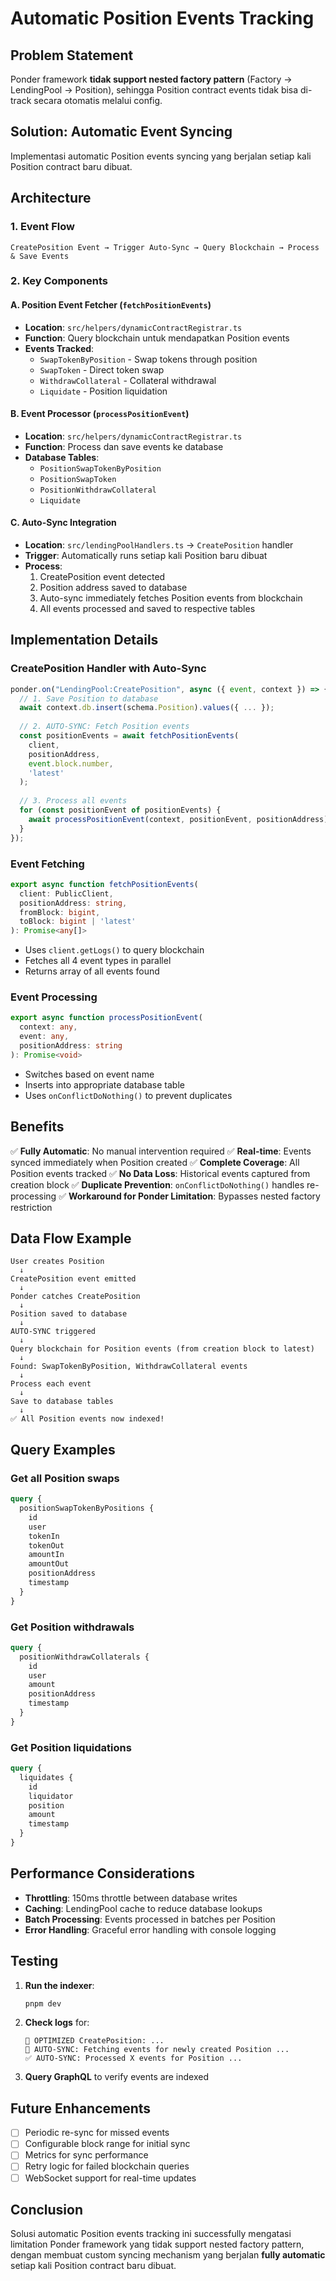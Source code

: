 # Automatic Position Events Tracking

## Problem Statement
Ponder framework **tidak support nested factory pattern** (Factory → LendingPool → Position), sehingga Position contract events tidak bisa di-track secara otomatis melalui config.

## Solution: Automatic Event Syncing
Implementasi automatic Position events syncing yang berjalan setiap kali Position contract baru dibuat.

## Architecture

### 1. Event Flow
```
CreatePosition Event → Trigger Auto-Sync → Query Blockchain → Process & Save Events
```

### 2. Key Components

#### A. Position Event Fetcher (`fetchPositionEvents`)
- **Location**: `src/helpers/dynamicContractRegistrar.ts`
- **Function**: Query blockchain untuk mendapatkan Position events
- **Events Tracked**:
  - `SwapTokenByPosition` - Swap tokens through position
  - `SwapToken` - Direct token swap
  - `WithdrawCollateral` - Collateral withdrawal
  - `Liquidate` - Position liquidation

#### B. Event Processor (`processPositionEvent`)
- **Location**: `src/helpers/dynamicContractRegistrar.ts`
- **Function**: Process dan save events ke database
- **Database Tables**:
  - `PositionSwapTokenByPosition`
  - `PositionSwapToken`
  - `PositionWithdrawCollateral`
  - `Liquidate`

#### C. Auto-Sync Integration
- **Location**: `src/lendingPoolHandlers.ts` → `CreatePosition` handler
- **Trigger**: Automatically runs setiap kali Position baru dibuat
- **Process**:
  1. CreatePosition event detected
  2. Position address saved to database
  3. Auto-sync immediately fetches Position events from blockchain
  4. All events processed and saved to respective tables

## Implementation Details

### CreatePosition Handler with Auto-Sync
```typescript
ponder.on("LendingPool:CreatePosition", async ({ event, context }) => {
  // 1. Save Position to database
  await context.db.insert(schema.Position).values({ ... });
  
  // 2. AUTO-SYNC: Fetch Position events
  const positionEvents = await fetchPositionEvents(
    client,
    positionAddress,
    event.block.number,
    'latest'
  );
  
  // 3. Process all events
  for (const positionEvent of positionEvents) {
    await processPositionEvent(context, positionEvent, positionAddress);
  }
});
```

### Event Fetching
```typescript
export async function fetchPositionEvents(
  client: PublicClient,
  positionAddress: string,
  fromBlock: bigint,
  toBlock: bigint | 'latest'
): Promise<any[]>
```
- Uses `client.getLogs()` to query blockchain
- Fetches all 4 event types in parallel
- Returns array of all events found

### Event Processing
```typescript
export async function processPositionEvent(
  context: any,
  event: any,
  positionAddress: string
): Promise<void>
```
- Switches based on event name
- Inserts into appropriate database table
- Uses `onConflictDoNothing()` to prevent duplicates

## Benefits

✅ **Fully Automatic**: No manual intervention required
✅ **Real-time**: Events synced immediately when Position created
✅ **Complete Coverage**: All Position events tracked
✅ **No Data Loss**: Historical events captured from creation block
✅ **Duplicate Prevention**: `onConflictDoNothing()` handles re-processing
✅ **Workaround for Ponder Limitation**: Bypasses nested factory restriction

## Data Flow Example

```
User creates Position
  ↓
CreatePosition event emitted
  ↓
Ponder catches CreatePosition
  ↓
Position saved to database
  ↓
AUTO-SYNC triggered
  ↓
Query blockchain for Position events (from creation block to latest)
  ↓
Found: SwapTokenByPosition, WithdrawCollateral events
  ↓
Process each event
  ↓
Save to database tables
  ↓
✅ All Position events now indexed!
```

## Query Examples

### Get all Position swaps
```graphql
query {
  positionSwapTokenByPositions {
    id
    user
    tokenIn
    tokenOut
    amountIn
    amountOut
    positionAddress
    timestamp
  }
}
```

### Get Position withdrawals
```graphql
query {
  positionWithdrawCollaterals {
    id
    user
    amount
    positionAddress
    timestamp
  }
}
```

### Get Position liquidations
```graphql
query {
  liquidates {
    id
    liquidator
    position
    amount
    timestamp
  }
}
```

## Performance Considerations

- **Throttling**: 150ms throttle between database writes
- **Caching**: LendingPool cache to reduce database lookups
- **Batch Processing**: Events processed in batches per Position
- **Error Handling**: Graceful error handling with console logging

## Testing

1. **Run the indexer**:
   ```bash
   pnpm dev
   ```

2. **Check logs** for:
   ```
   🎯 OPTIMIZED CreatePosition: ...
   🔄 AUTO-SYNC: Fetching events for newly created Position ...
   ✅ AUTO-SYNC: Processed X events for Position ...
   ```

3. **Query GraphQL** to verify events are indexed

## Future Enhancements

- [ ] Periodic re-sync for missed events
- [ ] Configurable block range for initial sync
- [ ] Metrics for sync performance
- [ ] Retry logic for failed blockchain queries
- [ ] WebSocket support for real-time updates

## Conclusion

Solusi automatic Position events tracking ini successfully mengatasi limitation Ponder framework yang tidak support nested factory pattern, dengan membuat custom syncing mechanism yang berjalan **fully automatic** setiap kali Position contract baru dibuat.
